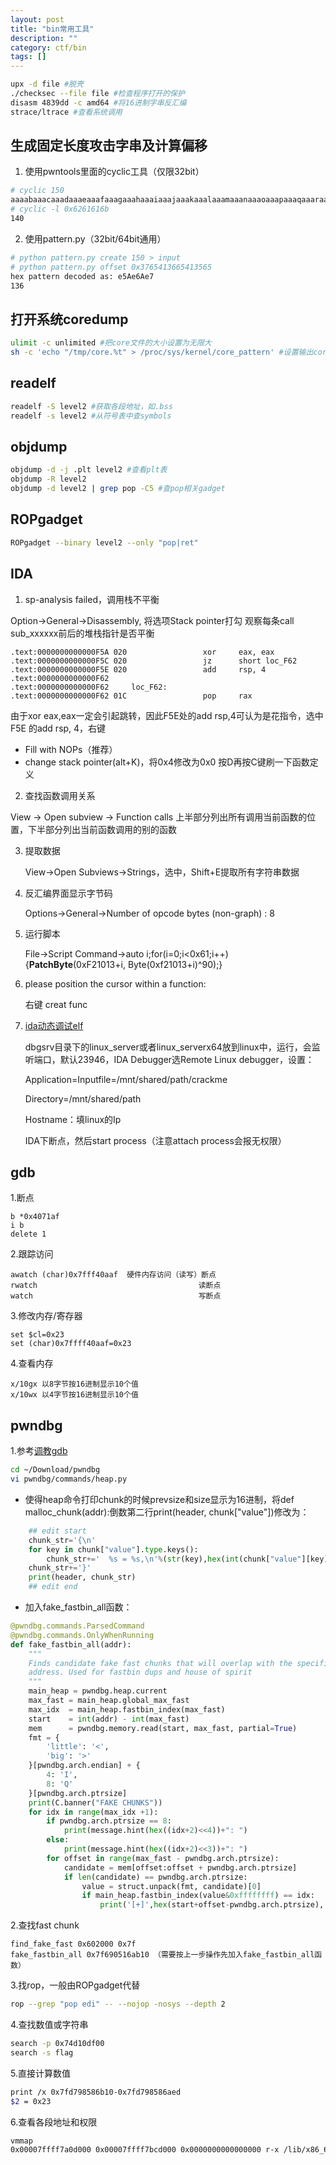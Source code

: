 ```yaml
---
layout: post
title: "bin常用工具"
description: ""
category: ctf/bin
tags: []
---
```

```sh
upx -d file #脱壳
./checksec --file file #检查程序打开的保护
disasm 4839dd -c amd64 #将16进制字串反汇编
strace/ltrace #查看系统调用
```
## 生成固定长度攻击字串及计算偏移 ##
1. 使用pwntools里面的cyclic工具（仅限32bit）
```sh
# cyclic 150
aaaabaaacaaadaaaeaaafaaagaaahaaaiaaajaaakaaalaaamaaanaaaoaaapaaaqaaaraaasaaataaauaaavaaawaaaxaaayaaazaabbaabcaabdaabeaabfaabgaabhaabiaabjaabkaablaabma
# cyclic -l 0x6261616b
140
```
2. 使用pattern.py（32bit/64bit通用）
```sh
# python pattern.py create 150 > input
# python pattern.py offset 0x3765413665413565
hex pattern decoded as: e5Ae6Ae7
136
```

## 打开系统coredump
```sh
ulimit -c unlimited #把core文件的大小设置为无限大
sh -c 'echo "/tmp/core.%t" > /proc/sys/kernel/core_pattern' #设置输出core文件名格式
```

## readelf
```sh
readelf -S level2 #获取各段地址，如.bss
readelf -s level2 #从符号表中查symbols
```

## objdump
```sh
objdump -d -j .plt level2 #查看plt表
objdump -R level2
objdump -d level2 | grep pop -C5 #查pop相关gadget
```

## ROPgadget
```sh
ROPgadget --binary level2 --only "pop|ret"
```

## IDA
1. sp-analysis failed，调用栈不平衡

Option->General->Disassembly, 将选项Stack pointer打勾
观察每条call sub_xxxxxx前后的堆栈指针是否平衡

```assembly
.text:0000000000000F5A 020                 xor     eax, eax
.text:0000000000000F5C 020                 jz      short loc_F62
.text:0000000000000F5E 020                 add     rsp, 4
.text:0000000000000F62
.text:0000000000000F62     loc_F62:  
.text:0000000000000F62 01C                 pop     rax
```
由于xor eax,eax一定会引起跳转，因此F5E处的add rsp,4可认为是花指令，选中F5E 的add rsp, 4，右键
- Fill with NOPs（推荐）
- change stack pointer(alt+K)，将0x4修改为0x0
按D再按C键刷一下函数定义

2. 查找函数调用关系

View -> Open subview -> Function calls
上半部分列出所有调用当前函数的位置，下半部分列出当前函数调用的别的函数

3. 提取数据

   View->Open Subviews->Strings，选中，Shift+E提取所有字符串数据

4. 反汇编界面显示字节码

   Options->General->Number of opcode bytes (non-graph) : 8

5. 运行脚本

   File->Script Command->auto i;for(i=0;i<0x61;i++){**PatchByte**(0xF21013+i, Byte(0xf21013+i)^90);}

6. please position the cursor within a function:

   右键 creat func

7. [ida动态调试elf](https://www.52pojie.cn/thread-730499-1-1.html)

   dbgsrv目录下的linux_server或者linux_serverx64放到linux中，运行，会监听端口，默认23946，IDA Debugger选Remote Linux debugger，设置：

   Application=Inputfile=/mnt/shared/path/crackme

   Directory=/mnt/shared/path

   Hostname：填linux的Ip

   IDA下断点，然后start process（注意attach process会报无权限）

## gdb
1.断点
```
b *0x4071af
i b
delete 1
```
2.跟踪访问
```
awatch (char)0x7fff40aaf  硬件内存访问（读写）断点
rwatch                                    读断点
watch                                     写断点
```
3.修改内存/寄存器
```
set $cl=0x23
set (char)0x7ffff40aaf=0x23
```
4.查看内存
```
x/10gx 以8字节按16进制显示10个值
x/10wx 以4字节按16进制显示10个值
```

## pwndbg
1.参考[调教gdb](http://veritas501.space/2018/03/27/%E8%B0%83%E6%95%99pwndbg/)
```sh
cd ~/Download/pwndbg
vi pwndbg/commands/heap.py  
```
- 使得heap命令打印chunk的时候prevsize和size显示为16进制，将def malloc_chunk(addr):倒数第二行print(header, chunk["value"])修改为：
```python
    ## edit start
    chunk_str='{\n'
    for key in chunk["value"].type.keys():
        chunk_str+='  %s = %s,\n'%(str(key),hex(int(chunk["value"][key])))
    chunk_str+='}'
    print(header, chunk_str)
    ## edit end
```
- 加入fake_fastbin_all函数：
```python
@pwndbg.commands.ParsedCommand
@pwndbg.commands.OnlyWhenRunning
def fake_fastbin_all(addr):
    """
    Finds candidate fake fast chunks that will overlap with the specified
    address. Used for fastbin dups and house of spirit
    """
    main_heap = pwndbg.heap.current
    max_fast = main_heap.global_max_fast
    max_idx  = main_heap.fastbin_index(max_fast)
    start    = int(addr) - int(max_fast)
    mem      = pwndbg.memory.read(start, max_fast, partial=True)
    fmt = {
        'little': '<',
        'big': '>'
    }[pwndbg.arch.endian] + {
        4: 'I',
        8: 'Q'
    }[pwndbg.arch.ptrsize]
    print(C.banner("FAKE CHUNKS"))
    for idx in range(max_idx +1):
        if pwndbg.arch.ptrsize == 8:
            print(message.hint(hex((idx+2)<<4))+": ")
        else:
            print(message.hint(hex((idx+2)<<3))+": ")
        for offset in range(max_fast - pwndbg.arch.ptrsize):
            candidate = mem[offset:offset + pwndbg.arch.ptrsize]
            if len(candidate) == pwndbg.arch.ptrsize:
                value = struct.unpack(fmt, candidate)[0]
                if main_heap.fastbin_index(value&0xffffffff) == idx:
                    print('[+]',hex(start+offset-pwndbg.arch.ptrsize),', padding len:',hex(int(addr)-start-offset-pwndbg.arch.ptrsize))
```

2.查找fast chunk
```
find_fake_fast 0x602000 0x7f
fake_fastbin_all 0x7f690516ab10 （需要按上一步操作先加入fake_fastbin_all函数）
```

3.找rop，一般由ROPgadget代替
```sh
rop --grep "pop edi" -- --nojop -nosys --depth 2
```

4.查找数值或字符串
```sh
search -p 0x74d10df00
search -s flag
```

5.直接计算数值
```sh
print /x 0x7fd798586b10-0x7fd798586aed
$2 = 0x23
```

6.查看各段地址和权限
```sh
vmmap
0x00007ffff7a0d000 0x00007ffff7bcd000 0x0000000000000000 r-x /lib/x86_64-linux-gnu/libc-2.23.so
```
